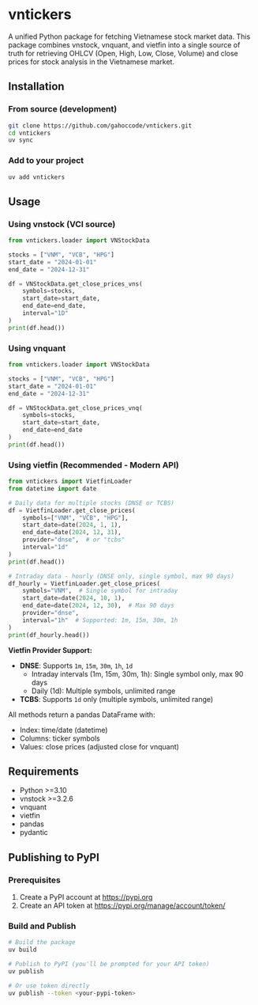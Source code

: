 # vntickers

A unified Python package for fetching Vietnamese stock market data. This package combines vnstock, vnquant, and vietfin into a single source of truth for retrieving OHLCV (Open, High, Low, Close, Volume) and close prices for stock analysis in the Vietnamese market.

## Installation

### From source (development)

```bash
git clone https://github.com/gahoccode/vntickers.git
cd vntickers
uv sync
```

### Add to your project

```bash
uv add vntickers
```

## Usage

### Using vnstock (VCI source)

```python
from vntickers.loader import VNStockData

stocks = ["VNM", "VCB", "HPG"]
start_date = "2024-01-01"
end_date = "2024-12-31"

df = VNStockData.get_close_prices_vns(
    symbols=stocks,
    start_date=start_date,
    end_date=end_date,
    interval="1D"
)
print(df.head())
```

### Using vnquant

```python
from vntickers.loader import VNStockData

stocks = ["VNM", "VCB", "HPG"]
start_date = "2024-01-01"
end_date = "2024-12-31"

df = VNStockData.get_close_prices_vnq(
    symbols=stocks,
    start_date=start_date,
    end_date=end_date
)
print(df.head())
```

### Using vietfin (Recommended - Modern API)

```python
from vntickers import VietfinLoader
from datetime import date

# Daily data for multiple stocks (DNSE or TCBS)
df = VietfinLoader.get_close_prices(
    symbols=["VNM", "VCB", "HPG"],
    start_date=date(2024, 1, 1),
    end_date=date(2024, 12, 31),
    provider="dnse",  # or "tcbs"
    interval="1d"
)
print(df.head())

# Intraday data - hourly (DNSE only, single symbol, max 90 days)
df_hourly = VietfinLoader.get_close_prices(
    symbols="VNM",  # Single symbol for intraday
    start_date=date(2024, 10, 1),
    end_date=date(2024, 12, 30),  # Max 90 days
    provider="dnse",
    interval="1h"  # Supported: 1m, 15m, 30m, 1h
)
print(df_hourly.head())
```

**Vietfin Provider Support:**
- **DNSE**: Supports `1m`, `15m`, `30m`, `1h`, `1d`
  - Intraday intervals (1m, 15m, 30m, 1h): Single symbol only, max 90 days
  - Daily (1d): Multiple symbols, unlimited range
- **TCBS**: Supports `1d` only (multiple symbols, unlimited range)

All methods return a pandas DataFrame with:
- Index: time/date (datetime)
- Columns: ticker symbols
- Values: close prices (adjusted close for vnquant)

## Requirements

- Python >=3.10
- vnstock >=3.2.6
- vnquant
- vietfin
- pandas
- pydantic

## Publishing to PyPI

### Prerequisites
1. Create a PyPI account at https://pypi.org
2. Create an API token at https://pypi.org/manage/account/token/

### Build and Publish

```bash
# Build the package
uv build

# Publish to PyPI (you'll be prompted for your API token)
uv publish

# Or use token directly
uv publish --token <your-pypi-token>
```

